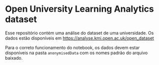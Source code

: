 # Open University Learning Analytics dataset

Esse repositório contém uma análise do dataset de uma universidade. Os dados estão disponíveis em https://analyse.kmi.open.ac.uk/open_dataset 

Para o correto funcionamento do notebook, os dados devem estar disponíveis na pasta ```anonymisedData``` com os nomes padrão do arquivo baixado.
